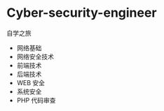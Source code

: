 <!--
 * @Author: kok-s0s
 * @Date: 2021-04-17 19:18:41
 * @LastEditTime: 2021-04-17 19:22:14
 * @Description: 记录
-->

# Cyber-​​security-engineer

自学之旅

- 网络基础
- 网络安全技术
- 前端技术
- 后端技术
- WEB 安全
- 系统安全
- PHP 代码审查
